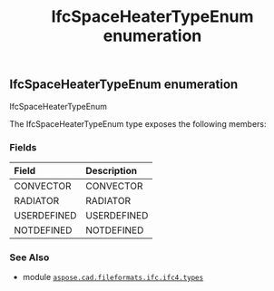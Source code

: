 ﻿---
title: IfcSpaceHeaterTypeEnum enumeration
second_title: Aspose.CAD for Python via .NET API References
description: 
type: docs
weight: 3530
url: /aspose.cad.fileformats.ifc.ifc4.types/ifcspaceheatertypeenum/
is_root: false
---

## IfcSpaceHeaterTypeEnum enumeration

IfcSpaceHeaterTypeEnum



The IfcSpaceHeaterTypeEnum type exposes the following members:

### Fields
| Field | Description |
| :- | :- |
| CONVECTOR | CONVECTOR |
| RADIATOR | RADIATOR |
| USERDEFINED | USERDEFINED |
| NOTDEFINED | NOTDEFINED |



### See Also
* module [`aspose.cad.fileformats.ifc.ifc4.types`](..)
